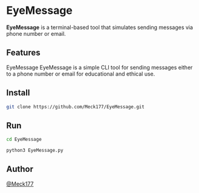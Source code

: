 # EyeMessage

**EyeMessage** is a terminal-based tool that simulates sending messages via phone number or email.

## Features
EyeMessage
EyeMessage is a simple CLI tool for sending messages either to a phone number or email for educational and ethical use.

## Install
```bash 
git clone https://github.com/Meck177/EyeMessage.git
```

## Run
```bash
cd EyeMessage
```
```bash
python3 EyeMessage.py
```

## Author
[@Meck177](https://github.com/Meck177)
